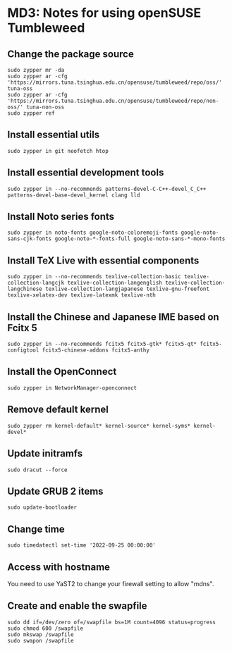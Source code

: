﻿# MD3: Notes for using openSUSE Tumbleweed

## Change the package source

```
sudo zypper mr -da
sudo zypper ar -cfg 'https://mirrors.tuna.tsinghua.edu.cn/opensuse/tumbleweed/repo/oss/' tuna-oss
sudo zypper ar -cfg 'https://mirrors.tuna.tsinghua.edu.cn/opensuse/tumbleweed/repo/non-oss/' tuna-non-oss
sudo zypper ref
```

## Install essential utils

```
sudo zypper in git neofetch htop
```

## Install essential development tools

```
sudo zypper in --no-recommends patterns-devel-C-C++-devel_C_C++ patterns-devel-base-devel_kernel clang lld
```

## Install Noto series fonts

```
sudo zypper in noto-fonts google-noto-coloremoji-fonts google-noto-sans-cjk-fonts google-noto-*-fonts-full google-noto-sans-*-mono-fonts
```

## Install TeX Live with essential components

```
sudo zypper in --no-recommends texlive-collection-basic texlive-collection-langcjk texlive-collection-langenglish texlive-collection-langchinese texlive-collection-langjapanese texlive-gnu-freefont texlive-xelatex-dev texlive-latexmk texlive-nth
```

## Install the Chinese and Japanese IME based on Fcitx 5

```
sudo zypper in --no-recommends fcitx5 fcitx5-gtk* fcitx5-qt* fcitx5-configtool fcitx5-chinese-addons fcitx5-anthy
```

## Install the OpenConnect

```
sudo zypper in NetworkManager-openconnect
```

## Remove default kernel

```
sudo zypper rm kernel-default* kernel-source* kernel-syms* kernel-devel*
```

## Update initramfs

```
sudo dracut --force
```

## Update GRUB 2 items

```
sudo update-bootloader
```

## Change time

```
sudo timedatectl set-time '2022-09-25 00:00:00'
```

## Access with hostname

You need to use YaST2 to change your firewall setting to allow "mdns".

## Create and enable the swapfile

```
sudo dd if=/dev/zero of=/swapfile bs=1M count=4096 status=progress
sudo chmod 600 /swapfile
sudo mkswap /swapfile
sudo swapon /swapfile
```
